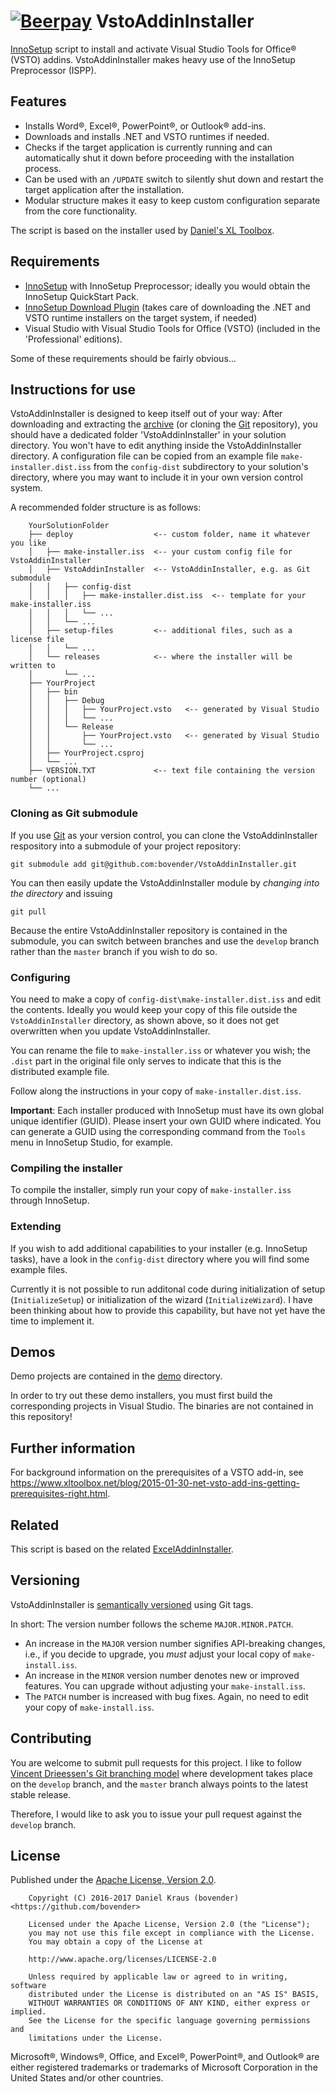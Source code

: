 [![Beerpay](https://beerpay.io/bovender/VstoAddinInstaller/badge.svg?style=flat-square)](https://beerpay.io/bovender/VstoAddinInstaller)
VstoAddinInstaller
===================

[InnoSetup][] script to install and activate Visual Studio Tools for
Office&reg; (VSTO) addins. VstoAddinInstaller makes heavy use of the
InnoSetup Preprocessor (ISPP).

Features
--------

- Installs Word&reg;, Excel&reg;, PowerPoint&reg;, or Outlook&reg;
  add-ins.
- Downloads and installs .NET and VSTO runtimes if needed.
- Checks if the target application is currently running and can
  automatically shut it down before proceeding with the installation
  process.
- Can be used with an `/UPDATE` switch to silently shut down and
  restart the target application after the installation.
- Modular structure makes it easy to keep custom configuration
  separate from the core functionality.

The script is based on the installer used by [Daniel's XL Toolbox][].


Requirements
------------

- [InnoSetup][] with InnoSetup Preprocessor; ideally you would obtain
  the InnoSetup QuickStart Pack.
- [InnoSetup Download Plugin][isdp] (takes care of downloading the
  .NET and VSTO runtime installers on the target system, if needed)
- Visual Studio with Visual Studio Tools for Office (VSTO) (included
  in the 'Professional' editions).

Some of these requirements should be fairly obvious...


Instructions for use
--------------------

VstoAddinInstaller is designed to keep itself out of your way: After
downloading and extracting the [archive][zip] (or cloning the [Git][]
repository), you should have a dedicated folder 'VstoAddinInstaller'
in your solution directory. You won't have to edit anything inside the
VstoAddinInstaller directory. A configuration file can be copied from
an example file `make-installer.dist.iss` from the `config-dist`
subdirectory to your solution's directory, where you may want to
include it in your own version control system.

A recommended folder structure is as follows:

        YourSolutionFolder
        ├── deploy                  <-- custom folder, name it whatever you like
        │   ├── make-installer.iss  <-- your custom config file for VstoAddinInstaller
        │   ├── VstoAddinInstaller  <-- VstoAddinInstaller, e.g. as Git submodule
        │   │   ├── config-dist
        │   │   │   ├── make-installer.dist.iss  <-- template for your make-installer.iss
        │   │   │   └── ...
        │   │   └── ...
        │   ├── setup-files         <-- additional files, such as a license file
        │   │   └── ...
        │   └── releases            <-- where the installer will be written to
        │       └── ...
        ├── YourProject
        │   ├── bin
        │   │   ├── Debug
        │   │   │   ├── YourProject.vsto   <-- generated by Visual Studio
        │   │   │   └── ...
        │   │   └── Release
        │   │       ├── YourProject.vsto   <-- generated by Visual Studio
        │   │       └── ...
        │   ├── YourProject.csproj
        │   └── ...
        ├── VERSION.TXT             <-- text file containing the version number (optional)
        └── ...


### Cloning as Git submodule

If you use [Git][] as your version control, you can clone the
VstoAddinInstaller respository into a submodule of your project
repository:

    git submodule add git@github.com:bovender/VstoAddinInstaller.git

You can then easily update the VstoAddinInstaller module by *changing
into the directory* and issuing

    git pull

Because the entire VstoAddinInstaller repository is contained in the
submodule, you can switch between branches and use the `develop`
branch rather than the `master` branch if you wish to do so.


### Configuring

You need to make a copy of `config-dist\make-installer.dist.iss` and
edit the contents. Ideally you would keep your copy of this file
outside the `VstoAddinInstaller` directory, as shown above, so it does
not get overwritten when you update VstoAddinInstaller.

You can rename the file to `make-installer.iss` or whatever you wish;
the `.dist` part in the original file only serves to indicate that
this is the distributed example file.

Follow along the instructions in your copy of
`make-installer.dist.iss`.

**Important**: Each installer produced with InnoSetup must have its
own global unique identifier (GUID). Please insert your own GUID where
indicated. You can generate a GUID using the corresponding command
from the `Tools` menu in InnoSetup Studio, for example.


### Compiling the installer

To compile the installer, simply run your copy of `make-installer.iss`
through InnoSetup.


### Extending

If you wish to add additional capabilities to your installer (e.g.
InnoSetup tasks), have a look in the `config-dist` directory where you
will find some example files.

Currently it is not possible to run additonal code during
initialization of setup (`InitializeSetup`) or initialization of the
wizard (`InitializeWizard`). I have been thinking about how to provide
this capability, but have not yet have the time to implement it.


Demos
-----

Demo projects are contained in the [demo](demo/) directory.

In order to try out these demo installers, you must first build the
corresponding projects in Visual Studio. The binaries are not contained
in this repository!


Further information
-------------------

For background information on the prerequisites of a VSTO add-in, see
<https://www.xltoolbox.net/blog/2015-01-30-net-vsto-add-ins-getting-prerequisites-right.html>.


Related
-------

This script is based on the related [ExcelAddinInstaller][eai].


Versioning
----------

VstoAddinInstaller is [semantically versioned][semver] using Git tags.

In short: The version number follows the scheme `MAJOR.MINOR.PATCH`.

- An increase in the `MAJOR` version number signifies API-breaking
  changes, i.e., if you decide to upgrade, you *must* adjust your local
  copy of `make-install.iss`.
- An increase in the `MINOR` version number denotes new or improved
  features. You can upgrade without adjusting your `make-install.iss`.
- The `PATCH` number is increased with bug fixes. Again, no need to edit
  your copy of `make-install.iss`.

 
Contributing
------------

You are welcome to submit pull requests for this project. I like to 
follow [Vincent Drieessen's Git branching model][nvie] where development 
takes place on the `develop` branch, and the `master` branch always 
points to the latest stable release.

Therefore, I would like to ask you to issue your pull request against 
the `develop` branch.


License
-------

Published under the [Apache License, Version 2.0](LICENSE).

        Copyright (C) 2016-2017 Daniel Kraus (bovender) <https://github.com/bovender>

        Licensed under the Apache License, Version 2.0 (the "License");
        you may not use this file except in compliance with the License.
        You may obtain a copy of the License at

        http://www.apache.org/licenses/LICENSE-2.0

        Unless required by applicable law or agreed to in writing, software
        distributed under the License is distributed on an "AS IS" BASIS,
        WITHOUT WARRANTIES OR CONDITIONS OF ANY KIND, either express or implied.
        See the License for the specific language governing permissions and
        limitations under the License.

Microsoft®, Windows®, Office, and Excel&reg;, PowerPoint&reg;, and
Outlook&reg; are either registered trademarks or trademarks of Microsoft
Corporation in the United States and/or other countries.  

[InnoSetup]: http://www.jrsoftware.org/isinfo.php
[isdp]: http://mitrichsoftware.wordpress.com
[Daniel's XL Toolbox]: https://www.xltoolbox.net
[ZIP]: https://github.com/bovender/VstoAddinInstaller/archive/master.zip
[Git]: http://git-scm.com/downloads
[eai]: https://github.com/bovender/ExcelAddinInstaller
[semver]: http://semver.org
[nvie]: http://nvie.com/posts/a-successful-git-branching-model

<!-- vim: set tw=72 ts=4 :-->
